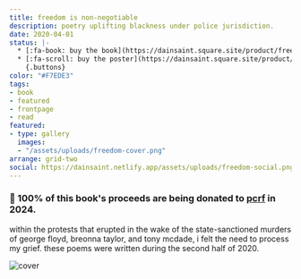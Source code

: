 ```yaml
---
title: freedom is non-negotiable
description: poetry uplifting blackness under police jurisdiction.
date: 2020-04-01
status: |-
  * [:fa-book: buy the book](https://dainsaint.square.site/product/freedom-is-non-negotiable/1?cs=true&cst=custom)
  * [:fa-scroll: buy the poster](https://dainsaint.square.site/product/freedom-poster/4?cs=true&cst=custom)
    {.buttons}
color: "#F7EDE3"
tags:
- book
- featured
- frontpage
- read
featured:
- type: gallery
  images:
  - "/assets/uploads/freedom-cover.png"
arrange: grid-two
social: https://dainsaint.netlify.app/assets/uploads/freedom-social.png
---
```


### 🍉 100% of this book's proceeds are being donated to [pcrf](https://pcrf.net) in 2024.

within the protests that erupted in the wake of the state-sanctioned murders of george floyd, breonna taylor, and tony mcdade, i felt the need to process my grief. these poems were written during the second half of 2020.

![cover](/assets/uploads/freedom-cover.jpg)